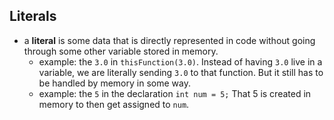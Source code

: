 ## Literals


- a __literal__ is some data that is directly represented in code without going through some other variable stored in memory. 
    - example: the `3.0` in `thisFunction(3.0)`. Instead of having `3.0` live in a variable, we are literally sending `3.0` to that function. But it still has to be handled by memory in some way. 
    - example: the `5` in the declaration `int num = 5;` That 5 is created in memory to then get assigned to `num`. 



